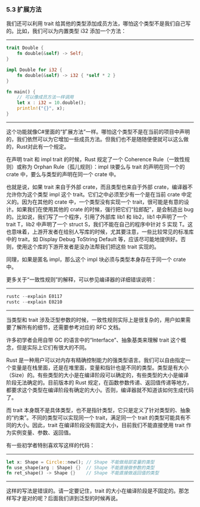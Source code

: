 ### 5.3 扩展方法

我们还可以利用 trait 给其他的类型添加成员方法，哪怕这个类型不是我们自己写的。比如，我们可以为内置类型 i32 添加一个方法：

---

```rust
trait Double {
    fn double(&self) -> Self;
}

impl Double for i32 {
    fn double(&self) -> i32 { *self * 2 }
}

fn main() {
    // 可以像成员方法一样调用
    let x : i32 = 10.double();
    println!("{}", x);
}
```

---

这个功能就像C#里面的“扩展方法”一样。哪怕这个类型不是在当前的项目中声明的，我们依然可以为它增加一些成员方法。但我们也不是随随便便就可以这么做的，Rust对此有一个规定。

在声明 trait 和 impl trait 的时候，Rust 规定了一个 Coherence Rule（一致性规则）或称为 Orphan Rule（孤儿规则）：impl 块要么与 trait 的声明在同一个的 crate 中，要么与类型的声明在同一个 crate 中。

也就是说，如果 trait 来自于外部 crate，而且类型也来自于外部 crate，编译器不允许你为这个类型 impl 这个 trait。它们之中必须至少有一个是在当前 crate 中定义的。因为在其他的 crate 中，一个类型没有实现一个 trait，很可能是有意的设计。如果我们在使用其他的 crate 的时候，强行把它们“拉郎配”，是会制造出 bug 的。比如说，我们写了一个程序，引用了外部库 lib1 和 lib2，lib1 中声明了一个 trait T，lib2 中声明了一个 struct S，我们不能在自己的程序中针对 S 实现 T。这也意味着，上游开发者在给别人写库的时候，尤其要注意，一些比较常见的标准库中的 trait，如 Display Debug ToString Default 等，应该尽可能地提供好。否则，使用这个库的下游开发者是没办法帮我们把这些 trait 实现的。

同理，如果是匿名 impl，那么这个 impl 块必须与类型本身存在于同一个 crate 中。

更多关于“一致性规则”的解释，可以参见编译器的详细错误说明：

---

```rust
rustc --explain E0117
rustc --explain E0210
```

---

当类型和 trait 涉及泛型参数的时候，一致性规则实际上是很复杂的，用户如果需要了解所有的细节，还需要参考对应的 RFC 文档。

许多初学者会用自带 GC 的语言中的“Interface”、抽象基类来理解 trait 这个概念，但是实际上它们有很大的不同。

Rust 是一种用户可以对内存有精确控制能力的强类型语言。我们可以自由指定一个变量是在栈里面，还是在堆里面，变量和指针也是不同的类型。类型是有大小（Size）的。有些类型的大小是在编译阶段可以确定的，有些类型的大小是编译阶段无法确定的。目前版本的 Rust 规定，在函数参数传递、返回值传递等地方，都要求这个类型在编译阶段有确定的大小。否则，编译器就不知道该如何生成代码了。

而 trait 本身既不是具体类型，也不是指针类型，它只是定义了针对类型的、抽象的“约束”。不同的类型可以实现同一个 trait，满足同一个 trait 的类型可能具有不同的大小。因此，trait 在编译阶段没有固定大小，目前我们不能直接使用 trait 作为实例变量、参数、返回值。

有一些初学者特别喜欢写这样的代码：

---

```rust
let x: Shape = Circle::new(); // Shape 不能做局部变量的类型
fn use_shape(arg : Shape) {}  // Shape 不能直接做参数的类型
fn ret_shape() -> Shape {}    // Shape 不能直接做返回值的类型
```

---

这样的写法是错误的。请一定要记住，trait 的大小在编译阶段是不固定的。那怎样写才是对的呢？后面我们讲到泛型的时候再说。

